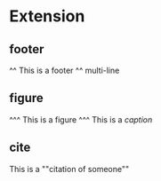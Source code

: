 # Extension

## footer

^^ This is a footer
^^ multi-line

## figure

^^^
This is a figure
^^^ This is a *caption*

## cite

This is a ""citation of someone""